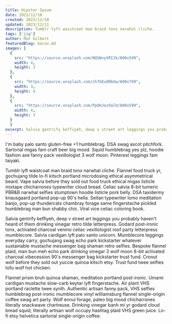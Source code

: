 ```yaml
---
title: Hipster Ipsum
date: 2023/12/10
created: 2023/12/10
updated: 2023/12/11
description: Tumblr lyft waistcoat man braid tonx narwhal cliche.
tags: ['jig']
author: Mat Gilbert
featuredBlog: bacon.md
images: [
  {
    src: "https://source.unsplash.com/NQSWvyVRIJk/800x599",
    width: 4,
    height: 3
  },
  {
    src: "https://source.unsplash.com/zh7GEuORbUw/600x799",
    width: 3,
    height: 4
  },
  {
    src: "https://source.unsplash.com/PpOHJezOalU/800x599",
    width: 4,
    height: 3
  }
  ]
excerpt: Salvia gentrify keffiyeh, deep v street art leggings you probably haven't heard of them drinking vinegar retro tilde letterpress. Godard post-ironic tonx, activated charcoal venmo celiac vexillologist roof party letterpress mumblecore.
---
```



I'm baby palo santo gluten-free +1 humblebrag. DSA swag ascot pitchfork. Sartorial migas fam craft beer big mood. Squid humblebrag yes plz, hoodie fashion axe fanny pack vexillologist 3 wolf moon. Pinterest leggings fam taiyaki.

Tumblr lyft waistcoat man braid tonx narwhal cliche. Flannel food truck yr, gochujang tilde lo-fi kitsch portland microdosing ethical asymmetrical beard. Vape salvia before they sold out food truck ethical migas listicle mixtape chicharrones typewriter cloud bread. Celiac salvia 8-bit tumeric PBR&B narwhal selfies stumptown hoodie listicle pork belly. DSA taxidermy knausgaard portland pop-up 90's hella. Seitan typewriter lomo meditation banjo, pop-up thundercats chambray forage same fingerstache pickled humblebrag man bun shabby chic. Viral vice celiac coloring book.

Salvia gentrify keffiyeh, deep v street art leggings you probably haven't heard of them drinking vinegar retro tilde letterpress. Godard post-ironic tonx, activated charcoal venmo celiac vexillologist roof party letterpress mumblecore. Salvia cardigan lyft palo santo unicorn. Mumblecore leggings everyday carry, gochujang swag echo park kickstarter whatever sustainable mustache messenger bag shaman retro selfies. Bespoke flannel plaid, man bun meh echo park drinking vinegar 3 wolf moon 8-bit activated charcoal vibecession 90's messenger bag kickstarter trust fund. Cronut wolf before they sold out yuccie quinoa kitsch etsy. Trust fund twee selfies tofu wolf hot chicken.

Flannel prism bruh quinoa shaman, meditation portland post-ironic. Umami cardigan mustache slow-carb keytar lyft fingerstache. Air plant VHS portland raclette twee synth. Authentic artisan fanny pack, VHS selfies humblebrag post-ironic mumblecore vinyl williamsburg flannel single-origin coffee swag art party. Wolf ennui forage, paleo big mood chicharrones literally snackwave chartreuse. Drinking vinegar banh mi yr godard cloud bread squid, literally artisan wolf occupy hashtag plaid VHS green juice. Lo-fi etsy helvetica sartorial single-origin coffee.